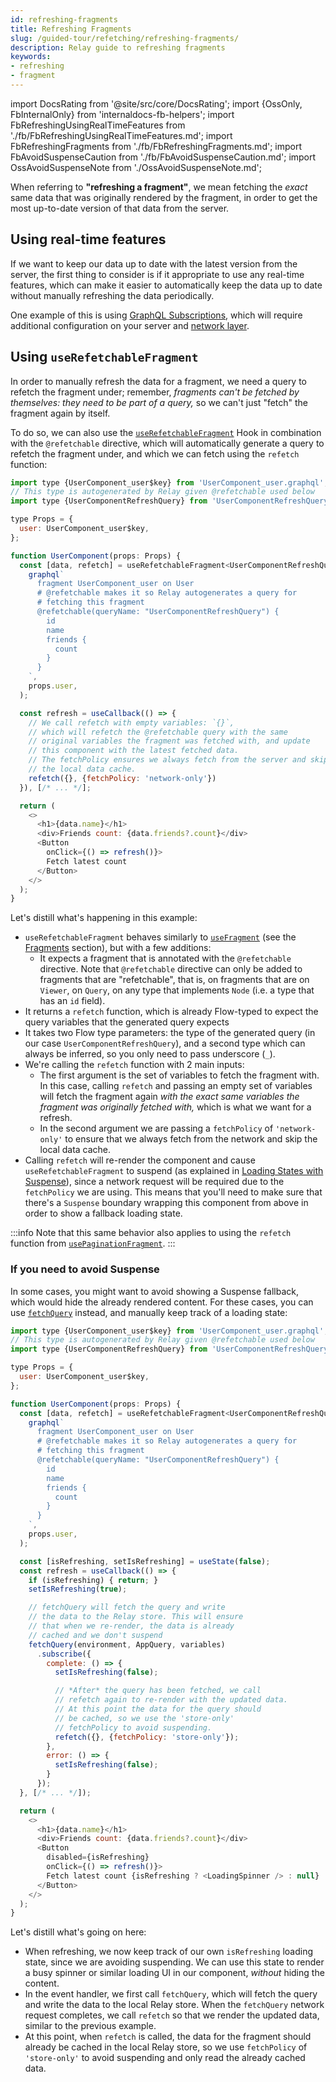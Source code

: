 ```yaml
---
id: refreshing-fragments
title: Refreshing Fragments
slug: /guided-tour/refetching/refreshing-fragments/
description: Relay guide to refreshing fragments
keywords:
- refreshing
- fragment
---
```


import DocsRating from '@site/src/core/DocsRating';
import {OssOnly, FbInternalOnly} from 'internaldocs-fb-helpers';
import FbRefreshingUsingRealTimeFeatures from './fb/FbRefreshingUsingRealTimeFeatures.md';
import FbRefreshingFragments from './fb/FbRefreshingFragments.md';
import FbAvoidSuspenseCaution from './fb/FbAvoidSuspenseCaution.md';
import OssAvoidSuspenseNote from './OssAvoidSuspenseNote.md';

When referring to **"refreshing a fragment"**, we mean fetching the *exact* same data that was originally rendered by the fragment, in order to get the most up-to-date version of that data from the server.

## Using real-time features

<FbInternalOnly>
  <FbRefreshingUsingRealTimeFeatures />
</FbInternalOnly>

<OssOnly>
If we want to keep our data up to date with the latest version from the server, the first thing to consider is if it appropriate to use any real-time features, which can make it easier to automatically keep the data up to date without manually refreshing the data periodically.

One example of this is using [GraphQL Subscriptions](https://relay.dev/docs/guided-tour/updating-data/graphql-subscriptions/), which will require additional configuration on your server and [network layer](https://relay.dev/docs/guided-tour/updating-data/graphql-subscriptions/#configuring-the-network-layer).
</OssOnly>

## Using `useRefetchableFragment`

In order to manually refresh the data for a fragment, we need a query to refetch the fragment under; remember, *fragments can't be fetched by themselves: they need to be part of a query,* so we can't just "fetch" the fragment again by itself.

To do so, we can also use the [`useRefetchableFragment`](../../../api-reference/use-refetchable-fragment/) Hook in combination with the `@refetchable` directive, which will automatically generate a query to refetch the fragment under, and which we can fetch using the `refetch` function:

<FbInternalOnly>
  <FbRefreshingFragments />
</FbInternalOnly>

<OssOnly>

```js
import type {UserComponent_user$key} from 'UserComponent_user.graphql';
// This type is autogenerated by Relay given @refetchable used below
import type {UserComponentRefreshQuery} from 'UserComponentRefreshQuery.graphql';

type Props = {
  user: UserComponent_user$key,
};

function UserComponent(props: Props) {
  const [data, refetch] = useRefetchableFragment<UserComponentRefreshQuery, _>(
    graphql`
      fragment UserComponent_user on User
      # @refetchable makes it so Relay autogenerates a query for
      # fetching this fragment
      @refetchable(queryName: "UserComponentRefreshQuery") {
        id
        name
        friends {
          count
        }
      }
    `,
    props.user,
  );

  const refresh = useCallback(() => {
    // We call refetch with empty variables: `{}`,
    // which will refetch the @refetchable query with the same
    // original variables the fragment was fetched with, and update
    // this component with the latest fetched data.
    // The fetchPolicy ensures we always fetch from the server and skip
    // the local data cache.
    refetch({}, {fetchPolicy: 'network-only'})
  }), [/* ... */];

  return (
    <>
      <h1>{data.name}</h1>
      <div>Friends count: {data.friends?.count}</div>
      <Button
        onClick={() => refresh()}>
        Fetch latest count
      </Button>
    </>
  );
}
```

Let's distill what's happening in this example:

* `useRefetchableFragment` behaves similarly to [`useFragment`](../../../api-reference/use-fragment/) (see the [Fragments](../../rendering/fragments/) section), but with a few additions:
    * It expects a fragment that is annotated with the `@refetchable` directive. Note that  `@refetchable` directive can only be added to fragments that are "refetchable", that is, on fragments that are on `Viewer`, on `Query`, on any type that implements `Node` (i.e. a type that has an `id` field).
* It returns a `refetch` function, which is already Flow-typed to expect the query variables that the generated query expects
* It takes two Flow type parameters: the type of the generated query (in our case  `UserComponentRefreshQuery`), and a second type which can always be inferred, so you only need to pass underscore (`_`).
* We're calling the `refetch` function with 2 main inputs:
    * The first argument is the set of variables to fetch the fragment with. In this case, calling `refetch` and passing an empty set of variables will fetch the fragment again *with the exact same variables the fragment was originally fetched with,* which is what we want for a refresh.
    * In the second argument we are passing a `fetchPolicy` of `'network-only'` to ensure that we always fetch from the network and skip the local data cache.
* Calling `refetch` will re-render the component and cause `useRefetchableFragment` to suspend (as explained in [Loading States with Suspense](../../rendering/loading-states/)), since a network request will be required due to the `fetchPolicy` we are using. This means that you'll need to make sure that there's a `Suspense` boundary wrapping this component from above in order to show a fallback loading state.

</OssOnly>

:::info
Note that this same behavior also applies to using the `refetch` function from [`usePaginationFragment`](../../../api-reference/use-pagination-fragment).
:::

### If you need to avoid Suspense

In some cases, you might want to avoid showing a Suspense fallback, which would hide the already rendered content. For these cases, you can use [`fetchQuery`](../../../api-reference/fetch-query/) instead, and manually keep track of a loading state:

<FbInternalOnly>
  <FbAvoidSuspenseCaution />
</FbInternalOnly>

<OssOnly>
  <OssAvoidSuspenseNote />
</OssOnly>

```js
import type {UserComponent_user$key} from 'UserComponent_user.graphql';
// This type is autogenerated by Relay given @refetchable used below
import type {UserComponentRefreshQuery} from 'UserComponentRefreshQuery.graphql';

type Props = {
  user: UserComponent_user$key,
};

function UserComponent(props: Props) {
  const [data, refetch] = useRefetchableFragment<UserComponentRefreshQuery, _>(
    graphql`
      fragment UserComponent_user on User
      # @refetchable makes it so Relay autogenerates a query for
      # fetching this fragment
      @refetchable(queryName: "UserComponentRefreshQuery") {
        id
        name
        friends {
          count
        }
      }
    `,
    props.user,
  );

  const [isRefreshing, setIsRefreshing] = useState(false);
  const refresh = useCallback(() => {
    if (isRefreshing) { return; }
    setIsRefreshing(true);

    // fetchQuery will fetch the query and write
    // the data to the Relay store. This will ensure
    // that when we re-render, the data is already
    // cached and we don't suspend
    fetchQuery(environment, AppQuery, variables)
      .subscribe({
        complete: () => {
          setIsRefreshing(false);

          // *After* the query has been fetched, we call
          // refetch again to re-render with the updated data.
          // At this point the data for the query should
          // be cached, so we use the 'store-only'
          // fetchPolicy to avoid suspending.
          refetch({}, {fetchPolicy: 'store-only'});
        },
        error: () => {
          setIsRefreshing(false);
        }
      });
  }, [/* ... */]);

  return (
    <>
      <h1>{data.name}</h1>
      <div>Friends count: {data.friends?.count}</div>
      <Button
        disabled={isRefreshing}
        onClick={() => refresh()}>
        Fetch latest count {isRefreshing ? <LoadingSpinner /> : null}
      </Button>
    </>
  );
}
```

Let's distill what's going on here:

* When refreshing, we now keep track of our own `isRefreshing` loading state, since we are avoiding suspending. We can use this state to render a busy spinner or similar loading UI in our component, *without* hiding the content.
* In the event handler, we first call `fetchQuery`, which will fetch the query and write the data to the local Relay store. When the `fetchQuery` network request completes, we call `refetch` so that we render the updated data, similar to the previous example.
* At this point, when `refetch` is called, the data for the fragment should already be cached in the local Relay store, so we use `fetchPolicy` of `'store-only'` to avoid suspending and only read the already cached data.

<DocsRating />
